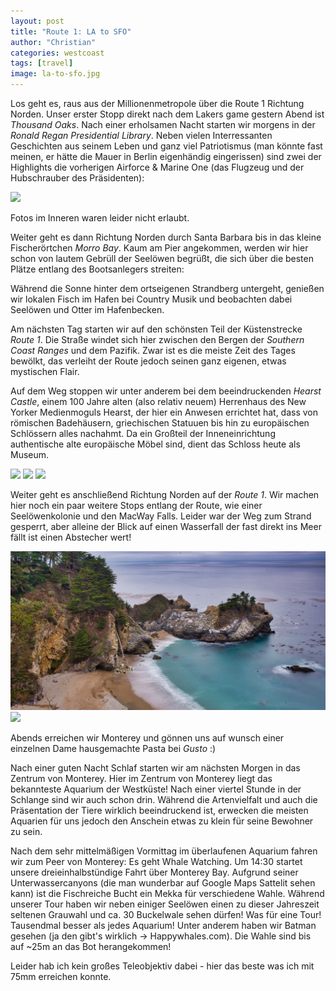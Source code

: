 ```yaml
---
layout: post
title: "Route 1: LA to SFO"
author: "Christian"
categories: westcoast
tags: [travel]
image: la-to-sfo.jpg
---
```

Los geht es, raus aus der Millionenmetropole über die Route 1 Richtung Norden. Unser erster Stopp direkt nach dem Lakers game gestern Abend ist *Thousand Oaks*. Nach einer erholsamen Nacht starten wir morgens in der *Ronald Regan Presidential Library*. Neben vielen Interressanten Geschichten aus seinem Leben und ganz viel Patriotismus (man könnte fast meinen, er hätte die Mauer in Berlin eigenhändig eingerissen) sind zwei der Highlights die vorherigen Airforce & Marine One (das Flugzeug und der Hubschrauber des Präsidenten):

![](/assets/img/us/la-to-sfo-airforce-one.jpg)

Fotos im Inneren waren leider nicht erlaubt.

Weiter geht es dann Richtung Norden durch Santa Barbara bis in das kleine Fischerörtchen *Morro Bay*. Kaum am Pier angekommen, werden wir hier schon von lautem Gebrüll der Seelöwen begrüßt, die sich über die besten Plätze entlang des Bootsanlegers streiten:

Während die Sonne hinter dem ortseigenen Strandberg untergeht, genießen wir lokalen Fisch im Hafen bei Country Musik und beobachten dabei Seelöwen und Otter im Hafenbecken.

Am nächsten Tag starten wir auf den schönsten Teil der Küstenstrecke *Route 1*. Die Straße windet sich hier zwischen den Bergen der *Southern Coast Ranges* und dem Pazifik. Zwar ist es die meiste Zeit des Tages bewölkt, das verleiht der Route jedoch seinen ganz eigenen, etwas mystischen Flair.

Auf dem Weg stoppen wir unter anderem bei dem beeindruckenden *Hearst Castle*, einem 100 Jahre alten  (also relativ neuem) Herrenhaus des New Yorker Medienmoguls Hearst, der hier ein Anwesen errichtet hat, dass von römischen Badehäusern, griechischen Statuuen bis hin zu europäischen Schlössern alles nachahmt. Da ein Großteil der Inneneinrichtung authentische alte europäische Möbel sind, dient das Schloss heute als Museum.

![](/assets/img/us/la-to-sfo-hearst-front.jpg)
![](/assets/img/us/la-to-sfo-hearst-neptune.jpg)
![](/assets/img/us/la-to-sfo-hearst-library.jpg)

Weiter geht es anschließend Richtung Norden auf der *Route 1*. Wir machen hier noch ein paar weitere Stops entlang der Route, wie einer Seelöwenkolonie und den MacWay Falls. Leider war der Weg zum Strand gesperrt, aber alleine der Blick auf einen Wasserfall der fast direkt ins Meer fällt ist einen Abstecher wert!

![](/assets/img/us/la-to-sfo-macway.jpg)
![](/assets/img/us/la-to-sfo-seeloewen.jpg)

Abends erreichen wir Monterey und gönnen uns auf wunsch einer einzelnen Dame hausgemachte Pasta bei *Gusto* :)

Nach einer guten Nacht Schlaf starten wir am nächsten Morgen in das Zentrum von Monterey. Hier im Zentrum von Monterey liegt das bekannteste Aquarium der Westküste! Nach einer viertel Stunde in der Schlange sind wir auch schon drin.
Während die Artenvielfalt und auch die Präsentation der Tiere wirklich beeindruckend ist, erwecken die meisten Aquarien für uns jedoch den Anschein etwas zu klein für seine Bewohner zu sein.

Nach dem sehr mittelmäßigen Vormittag im überlaufenen Aquarium fahren wir zum Peer von Monterey: Es geht Whale Watching.
Um 14:30 startet unsere dreieinhalbstündige Fahrt über Monterey Bay. Aufgrund seiner Unterwassercanyons (die man wunderbar auf Google Maps Sattelit sehen kann) ist die Fischreiche Bucht ein Mekka für verschiedene Wahle. Während unserer Tour haben wir neben einiger Seelöwen einen zu dieser Jahreszeit seltenen Grauwahl und ca. 30 Buckelwale sehen dürfen! Was für eine Tour! Tausendmal besser als jedes Aquarium! Unter anderem haben wir Batman gesehen (ja den gibt's wirklich -> Happywhales.com). Die Wahle sind bis auf ~25m an das Bot herangekommen!

Leider hab ich kein großes Teleobjektiv dabei - hier das beste was ich mit 75mm erreichen konnte.

